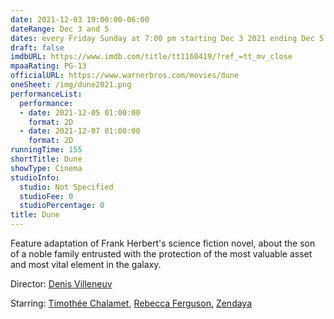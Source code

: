 ```yaml
---
date: 2021-12-03 19:00:00-06:00
dateRange: Dec 3 and 5
dates: every Friday Sunday at 7:00 pm starting Dec 3 2021 ending Dec 5 2021
draft: false
imdbURL: https://www.imdb.com/title/tt1160419/?ref_=tt_mv_close
mpaaRating: PG-13
officialURL: https://www.warnerbros.com/movies/dune
oneSheet: /img/dune2021.png
performanceList:
  performance:
  - date: 2021-12-05 01:00:00
    format: 2D
  - date: 2021-12-07 01:00:00
    format: 2D
runningTime: 155
shortTitle: Dune
showType: Cinema
studioInfo:
  studio: Not Specified
  studioFee: 0
  studioPercentage: 0
title: Dune
---
```


Feature adaptation of Frank Herbert's science fiction novel, about the son of a noble family entrusted with the protection of the most valuable asset and most vital element in the galaxy.

Director: [Denis Villeneuv](https://www.imdb.com/name/nm0898288/?ref_=tt_ov_dr)

[](https://www.imdb.com/title/tt1160419/fullcredits/cast?ref_=tt_ov_st_sm)Starring:  [Timothée Chalamet](https://www.imdb.com/name/nm3154303/?ref_=tt_ov_st), [Rebecca Ferguson](https://www.imdb.com/name/nm0272581/?ref_=tt_ov_st)[,](https://www.imdb.com/name/nm3918035/?ref_=tt_ov_st) [Zendaya](https://www.imdb.com/name/nm3918035/?ref_=tt_ov_st)